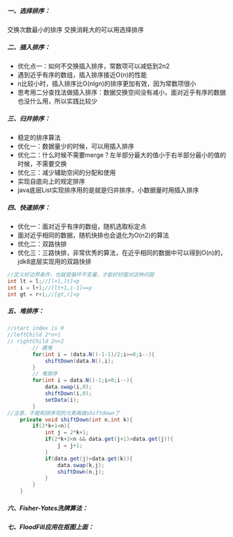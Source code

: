 ##### 一、选择排序：
交换次数最小的排序
交换消耗大的可以用选择排序
##### 二、插入排序：
- 优化点一：如何不交换插入排序，常数项可以减低到2n2
- 遇到近乎有序的数组，插入排序接近O(n)的性能
- n比较小时，插入排序比O(nlgn)的排序更加有效，因为常数项很小
- 思考用二分查找法做插入排序：数据交换空间没有减小，面对近乎有序的数据也没什么用，所以实践比较少
##### 三、归并排序：
- 稳定的排序算法
- 优化一：数据量少的时候，可以用插入排序
- 优化二：什么时候不需要merge？左半部分最大的值小于右半部分最小的值的时候，不需要交换
- 优化三：减少辅助空间的分配和使用
- 实现自底向上的规定排序
- java底层List实现排序用的是就是归并排序，小数据量时用插入排序
##### 四、快速排序：
- 优化一：面对近乎有序的数组，随机选取标定点
- 面对近乎相同的数据，随机快排也会退化为O(n2)的算法
- 优化二：双路快排
- 优化三：三路快排，非常优秀的算法，在近乎相同的数据中可以得到O(n)的，jdk8底层实现用的双路快排</br>
```java
//定义好边界条件，也就是循环不变量，才能好好面对这种问题
int lt = l;//[l+1,lt]<p
int i = l+1;//[lt+1,i-1]==p
int gt = r+1;//[gt,r]>p
```
##### 五、堆排序：</br>
```java
//start index is 0
//leftChild 2*n+1
// rightChild 2n+2
        // 建堆
        for(int i = (data.N()-1-1)/2;i>=0;i--){
            shiftDown(data.N(),i);
        }
        // 堆排序
        for(int i = data.N()-1;i>0;i--){
            data.swap(i,0);
            shiftDown(i,0);
            setData(i);
        }
//注意，不能和排序完的元素再做shiftdown了
    private void shiftDown(int n,int k){
        if(2*k+1<n){
            int j = 2*k+1;
            if(2*k+2<n && data.get(j+1)>data.get(j)){
                j = j+1;
            }
            if(data.get(j)>data.get(k)){
                data.swap(k,j);
                shiftDown(n,j);
            }
        }
    }
```
##### 六、Fisher-Yates洗牌算法：
##### 七、FloodFill应用在抠图上面：
